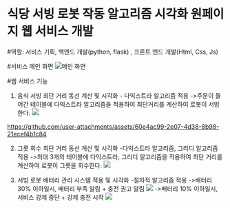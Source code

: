 # 식당 서빙 로봇 작동 알고리즘 시각화 원페이지 웹 서비스 개발 #

#역할: 서비스 기획, 백엔드 개발(python, flask) , 프론트 엔드 개발(Html, Css, Js) 

#서비스 메인 화면
![메인 화면](https://github.com/user-attachments/assets/41ae62e3-ec5f-41a3-9f58-09db18ddf1df)




#웹 서비스 기능
1. 음식 서빙 최단 거리 동선 계산 및 시각화 - 다익스트라 알고리즘 적용
   ->주문이 들어간 테이블에 다익스트라 알고리즘을 적용하여 최단거리를 계산하여 로봇이 서빙한다.
![](https://github.com/user-attachments/assets/5ae6704f-a9ae-458c-870c-b0068e7f8dd1)


https://github.com/user-attachments/assets/60e4ac99-2e07-4d38-8b98-21ecef4b1c84


   
2. 그릇 회수 최단 거리 동선 계산 및 시각화 -다익스트라 알고리즘, 그리디 알고리즘 적용
   ->최대 3개의 테이블에 다익스트라, 그리디 알고리즘을 적용하여 최단 거리를 계산하여 로봇이 그릇을 회수한다.
![](https://github.com/user-attachments/assets/51fcd069-abb3-48aa-b580-72b0da3eba27)
   
4. 서빙 로봇 배터리 관리 시스템 적용 및 시각화 -절차적 알고리즘 적용
   ->배터리 30% 이하일시, 배터리 부족 알림 + 충전 권고 알림
![](https://github.com/user-attachments/assets/2eea6e6c-52e2-4359-88d9-5535563fab33)
   ->배터리 10% 이하일시, 서비스 강제 중단 + 강제 충전 시작
![](https://github.com/user-attachments/assets/e36ea0fe-a084-40eb-a887-d18e49b5be9c)



